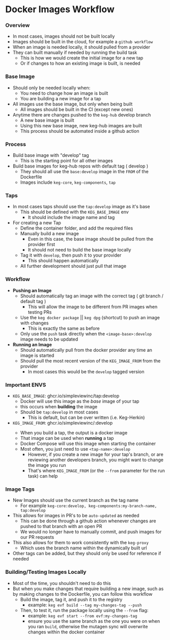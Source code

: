 # Docker Images Workflow

### Overview
  * In most cases, images should not be built locally
  * Images should be built in the cloud, for example a `github workflow`
  * When an image is needed locally, it should pulled from a provider
  * They can built manually if needed by running the build task
    * This is how we would create the initial image for a new tap
    * Or if changes to how an existing image is built, is needed

### Base Image
  * Should only be needed locally when:
    * You need to change how an image is built
    * You are building a new image for a tap
  * All images use the base image, but only when being built
    * All images should be built in the CI (except new ones)
  * Anytime there are changes pushed to the `keg-hub` develop branch
    * A new base image is built
    * Using this new base image, new keg-hub images are built
    * This process should be automated inside a github action

### Process 
* Build base image with "develop" tag
  * This is the starting point for all other images
* Build base images for keg-hub repos with default tag ( develop )
  * They should all use the `base:develop` image in the `FROM` of the Dockerfile
  * Images include `keg-core`, `keg-components`, `tap`

### Taps
  * In most cases taps should use the `tap:develop` image as it's base
    * This should be defined with the `KEG_BASE_IMAGE` env
      * It should include the image name and tag
  * For creating a new Tap
    * Define the container folder, and add the required files
    * Manually build a new image
      * Even in this case, the base image should be pulled from the provider first
      * It should not need to build the base image locally
    * Tag it with `develop`, then push it to your provider
      * This should happen automatically
    * All further development should just pull that image

### Workflow
  * **Pushing an Image**
    * Should automatically tag an image with the correct tag ( git branch / default tag )
      * This will allow the image to be different from PR images when testing PRs
    * Use the `keg docker package` || `keg dpg` (shortcut) to push an image with changes
      * This is exactly the same as before
    * Only use the `push` task directly when the `<image-base>:develop` image needs to be updated
  * **Running an Image**
    * Should automatically pull from the docker provider any time an image is started
    * Should pull the most recent version of the `KEG_IMAGE_FROM` from the provider
      * In most cases this would be the `develop` tagged version

### Important ENVS
  * `KEG_BASE_IMAGE`: ghcr.io/simpleviewinc/tap:develop
    * Docker will use this image as the *base* image of your tap
    * this occurs when **building** the image
    * Should be `tap:develop` in most cases
      * This is default, but can be over written (i.e. Keg-Herkin)
  * `KEG_IMAGE_FROM`: ghcr.io/simpleviewinc/<tap-name>:develop
    * When you build a tap, the output is a docker image
    * That image can be used when **running** a tap
    * Docker Compose will use this image when starting the container
    * Most often, you just need to use `<tap-name>:develop`
      * However, if you create a new image for your tap's branch, or are reviewing another developers branch, you might want to change the image you run
      * That's where `KEG_IMAGE_FROM` (or the `--from` parameter for the run task) can help

### Image Tags
  * New Images should use the current branch as the tag name
    * For example `keg-core:develop, keg-components:my-branch-name, tap:develop`
  * This allows for images in PR's to be `auto-updated` as needed
    * This can be done through a github action whenever changes are pushed to that branch with an open PR
    * We would no longer have to manually commit, and push images for our PR requests
  * This also allows for them to work consistently with the `keg-proxy`
    * Which uses the branch name within the dynamically built url
  * Other tags can be added, but they should only be used for reference if needed

### Building/Testing Images Locally
  * Most of the time, you shouldn't need to do this
  * But when you make changes that require building a new image, such as by making changes to the Dockerfile, you can follow this workflow
    * Build the image, tag it, and push it to the registry
      * example: `keg evf build --tag my-changes-tag --push`
    * Then, to test it, run the package locally using the `--from` flag:
      * example: `keg evf start --from evf:my-changes-tag`
      * ensure you use the same branch as the one you were on when you ran `build`, otherwise the mutagen sync will overwrite changes within the docker container
